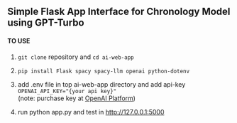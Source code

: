 ## Simple Flask App Interface for Chronology Model using GPT-Turbo
#### TO USE
1. `git clone` repository and `cd ai-web-app`
2. `pip install Flask spacy spacy-llm openai python-dotenv`
3. add .env file in top ai-web-app directory and add api-key <br>
```OPENAI_API_KEY="{your api key}"``` <br>
    (note: purchase key at <a href="https://platform.openai.com/api-keys">OpenAI Platform</a>)

4. run python app.py and test in http://127.0.0.1:5000
